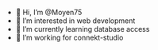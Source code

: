
- 👋 Hi, I’m @Moyen75
- 👀 I’m interested in web development
- 🌱 I’m currently learning database access
- 💞️ I’m working for connekt-studio
